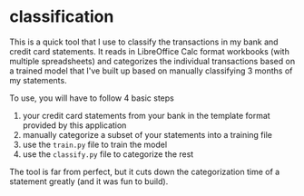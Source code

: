 # classification

This is a quick tool that I use to classify the transactions in my bank and credit card statements.
It reads in LibreOffice Calc format workbooks (with multiple spreadsheets) and categorizes the individual
transactions based on a trained model that I've built up based on manually classifying 3 months of my
statements.

To use, you will have to follow 4 basic steps

1. your credit card statements from your bank in the template format provided by this application
2. manually categorize a subset of your statements into a training file
3. use the `train.py` file to train the model
4. use the `classify.py` file to categorize the rest

The tool is far from perfect, but it cuts down the categorization time of a statement greatly (and it was fun to build).
